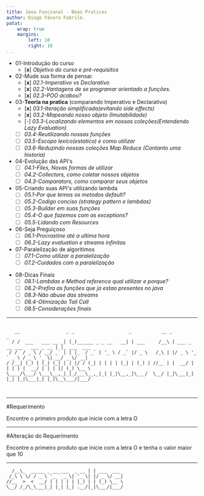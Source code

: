 ```yaml
---
title: Java Funcional - Boas Praticas
author: Diogo Fávero Fabrile.
patat:
    wrap: true
    margins:
        left: 10
        right: 10
...
```


* 01-Introdução do curso
    + [**x**] _Objetivo do curso e pré-requisitos_
* 02-Mude sua forma de pensar.
    + [**x**] _02.1-Imperativo vs Declarativo_
    + [**x**] _02.2-Vantagens de se programar orientado a funções._
    + [**x**] _02.3-POO acabou?_
* 03-**Teoria na pratica** (comparando Imperativo e Declarativo)
    + [**x**] _03.1-Iteração simplificada(evitando side effects)_
    + [**x**] _03.2-Mapeando nosso objeto (Imutabilidade)_
    + [_-_] _03.3-Localizando elementos em nossas coleções(Entendendo Lazy Evaluation)_
    + [ ] _03.4-Reutilizando nossas funções_
    + [ ] _03.5-Escopo lexico(estatico) e como utilizar_
    + [ ] _03.6-Reduzindo nossas coleções Map Reduce (Contanto uma historia)_
* 04-Evolução das API's
    + [ ] _04.1-Files, Novas formas de utilizar_
    + [ ] _04.2-Collectors, como coletar nossos objetos_
    + [ ] _04.3-Comparators, como comparar seus objetos_
* 05-Criando suas API's utilizando lambda
    + [ ] _05.1-Por que temos os metodos default?_
    + [ ] _05.2-Codigo conciso (strategy pattern e lambdas)_
    + [ ] _05.3-Builder em suas funções_
    + [ ] _05.4-O que fazemos com as exceptions?_
    + [ ] _05.5-Lidando com Resources_
* 06-Seja Preguiçoso
    + [ ] _06.1-Procrastine até a ultima hora_
    + [ ]   _06.2-Lazy evaluation e streams infinitas_    
* 07-Paralelização de algoritimos
    + [ ] _07.1-Como utilizar a paralelização_
    + [ ] _07.2-Cuidados com a paralelização_
+ 08-Dicas Finais
    + [ ] _08.1-Lambdas e Method reference qual utilizar e porque?_
    + [ ] _08.2-Prefira as funções que ja estao presentes no java_
    + [ ] _08.3-Não abuse das streams_
    + [ ] _08.4-Otimização Tail Call_
    + [ ] _08.5-Considerações finais_

---


~~~~~

   __                 _ _                    _           __ _                           _            
  / /  ___   ___ __ _| (_)______ _ _ __   __| | ___     /__\ | ___ _ __ ___   ___ _ __ | |_ ___  ___ 
 / /  / _ \ / __/ _` | | |_  / _` | '_ \ / _` |/ _ \   /_\ | |/ _ \ '_ ` _ \ / _ \ '_ \| __/ _ \/ __|
/ /__| (_) | (_| (_| | | |/ / (_| | | | | (_| | (_) | //__ | |  __/ | | | | |  __/ | | | || (_) \__ \
\____/\___/ \___\__,_|_|_/___\__,_|_| |_|\__,_|\___/  \__/ |_|\___|_| |_| |_|\___|_| |_|\__\___/|___/
                                                                                                     
                                                          
~~~~~

---

#Requerimento

Encontre o primeiro produto que inicie com a letra O

---

#Alteração do Requerimento

Encontre o primeiro produto que inicie com a letra O e tenha o valor maior que 10

---


~~~~~
  /__\_  _____ _ __ ___  _ __ | | ___  ___ 
 /_\ \ \/ / _ \ '_ ` _ \| '_ \| |/ _ \/ __|
//__  >  <  __/ | | | | | |_) | | (_) \__ \
\__/ /_/\_\___|_| |_| |_| .__/|_|\___/|___/
~~~~~